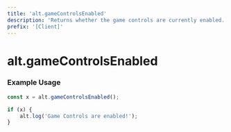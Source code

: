 ```yaml
---
title: 'alt.gameControlsEnabled'
description: 'Returns whether the game controls are currently enabled.'
prefix: '[Client]'
---
```


# alt.gameControlsEnabled

### Example Usage

```js
const x = alt.gameControlsEnabled();

if (x) {
    alt.log('Game Controls are enabled!');
}
```
